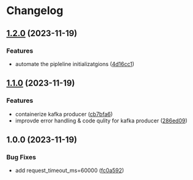 # Changelog

## [1.2.0](https://github.com/qahta0/RealTime-StockStream/compare/v1.1.0...v1.2.0) (2023-11-19)


### Features

* automate the pipleline initializatgions ([4d16cc1](https://github.com/qahta0/RealTime-StockStream/commit/4d16cc123dd5a49603914a59e75d55306b441ef5))

## [1.1.0](https://github.com/qahta0/RealTime-StockStream/compare/v1.0.0...v1.1.0) (2023-11-19)


### Features

* containerize kafka producer ([cb7bfa6](https://github.com/qahta0/RealTime-StockStream/commit/cb7bfa6fa308a38382277ff2582464472199b85c))
* improvde error handling & code qulity for kafka producer ([286ed09](https://github.com/qahta0/RealTime-StockStream/commit/286ed09c5b21ad4c08231d7de6cf68de394fa2da))

## 1.0.0 (2023-11-19)


### Bug Fixes

* add request_timeout_ms=60000 ([fc0a592](https://github.com/qahta0/RealTime-StockStream/commit/fc0a5925004813a3b5f03808324eeaef21125aa5))
